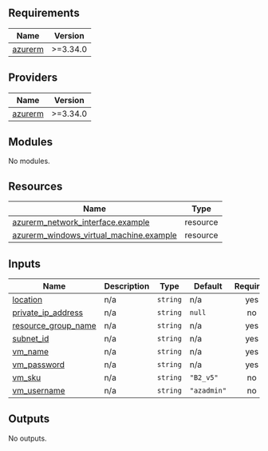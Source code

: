<!-- BEGIN_TF_DOCS -->
## Requirements

| Name | Version |
|------|---------|
| <a name="requirement_azurerm"></a> [azurerm](#requirement\_azurerm) | >=3.34.0 |

## Providers

| Name | Version |
|------|---------|
| <a name="provider_azurerm"></a> [azurerm](#provider\_azurerm) | >=3.34.0 |

## Modules

No modules.

## Resources

| Name | Type |
|------|------|
| [azurerm_network_interface.example](https://registry.terraform.io/providers/hashicorp/azurerm/latest/docs/resources/network_interface) | resource |
| [azurerm_windows_virtual_machine.example](https://registry.terraform.io/providers/hashicorp/azurerm/latest/docs/resources/windows_virtual_machine) | resource |

## Inputs

| Name | Description | Type | Default | Required |
|------|-------------|------|---------|:--------:|
| <a name="input_location"></a> [location](#input\_location) | n/a | `string` | n/a | yes |
| <a name="input_private_ip_address"></a> [private\_ip\_address](#input\_private\_ip\_address) | n/a | `string` | `null` | no |
| <a name="input_resource_group_name"></a> [resource\_group\_name](#input\_resource\_group\_name) | n/a | `string` | n/a | yes |
| <a name="input_subnet_id"></a> [subnet\_id](#input\_subnet\_id) | n/a | `string` | n/a | yes |
| <a name="input_vm_name"></a> [vm\_name](#input\_vm\_name) | n/a | `string` | n/a | yes |
| <a name="input_vm_password"></a> [vm\_password](#input\_vm\_password) | n/a | `string` | n/a | yes |
| <a name="input_vm_sku"></a> [vm\_sku](#input\_vm\_sku) | n/a | `string` | `"B2_v5"` | no |
| <a name="input_vm_username"></a> [vm\_username](#input\_vm\_username) | n/a | `string` | `"azadmin"` | no |

## Outputs

No outputs.
<!-- END_TF_DOCS -->